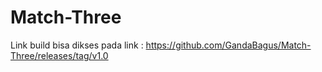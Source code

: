 # Match-Three

Link build bisa dikses pada link : https://github.com/GandaBagus/Match-Three/releases/tag/v1.0
